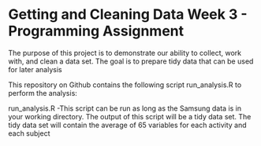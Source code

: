 Getting and Cleaning Data 
Week 3 - Programming Assignment
========================================================
The purpose of this project is to demonstrate our ability to collect, work with, and clean a data set. The goal is to prepare tidy data that can be used for later analysis

This repository on Github contains the following script run_analysis.R to perform the analysis:

run_analysis.R -This script can be run as long as the Samsung data is in your working directory. The output of this script will be a tidy data set. The tidy data set will contain the average of 65 variables for each activity and each subject
